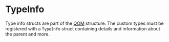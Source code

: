 # TypeInfo
Type info structs are part of the [QOM](Work/qemu-docs/QOM) structure. The custom types must be registered with a `TypeInfo` struct containing details and information about the parent and more.
